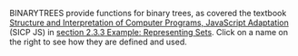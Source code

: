 BINARYTREES provide functions for binary trees, as covered
the textbook
<a href="https://sourceacademy.org/sicpjs">Structure and Interpretation
of Computer Programs, JavaScript Adaptation</a> (SICP JS)
in
<a href="https://sourceacademy.org/sicpjs/2.3.3">section 2.3.3 Example: Representing Sets</a>.
Click on a name on the right to see how they are defined and used.
